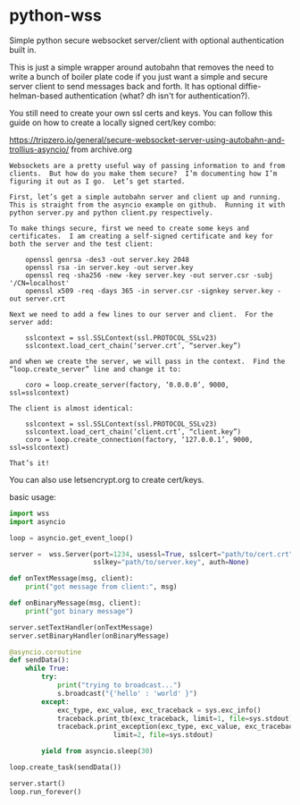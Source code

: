 # python-wss
Simple python secure websocket server/client with optional authentication built in.

This is just a simple wrapper around autobahn that removes the need to write a bunch of
boiler plate code if you just want a simple and secure server client to send messages 
back and forth.  It has optional diffie-helman-based authentication (what? dh isn't for 
authentication?).

You still need to create your own ssl certs and keys.  You can follow this guide on how to
create a locally signed cert/key combo: 

https://tripzero.io/general/secure-websocket-server-using-autobahn-and-trollius-asyncio/
from archive.org

```
Websockets are a pretty useful way of passing information to and from clients.  But how do you make them secure?  I’m documenting how I’m figuring it out as I go.  Let’s get started.

First, let’s get a simple autobahn server and client up and running.  This is straight from the asyncio example on github.  Running it with python server.py and python client.py respectively.

To make things secure, first we need to create some keys and certificates.  I am creating a self-signed certificate and key for both the server and the test client:

    openssl genrsa -des3 -out server.key 2048
    openssl rsa -in server.key -out server.key
    openssl req -sha256 -new -key server.key -out server.csr -subj '/CN=localhost'
    openssl x509 -req -days 365 -in server.csr -signkey server.key -out server.crt

Next we need to add a few lines to our server and client.  For the server add:

    sslcontext = ssl.SSLContext(ssl.PROTOCOL_SSLv23)
    sslcontext.load_cert_chain(‘server.crt’, “server.key”)

and when we create the server, we will pass in the context.  Find the “loop.create_server” line and change it to:

    coro = loop.create_server(factory, ‘0.0.0.0’, 9000, ssl=sslcontext)

The client is almost identical:

    sslcontext = ssl.SSLContext(ssl.PROTOCOL_SSLv23)
    sslcontext.load_cert_chain(‘client.crt’, “client.key”)
    coro = loop.create_connection(factory, ‘127.0.0.1’, 9000, ssl=sslcontext)

That’s it!
```



You can also use letsencrypt.org to create cert/keys.

basic usage:

```python
import wss
import asyncio

loop = asyncio.get_event_loop()

server =  wss.Server(port=1234, usessl=True, sslcert="path/to/cert.crt", 
                     sslkey="path/to/server.key", auth=None)

def onTextMessage(msg, client):
	print("got message from client:", msg)

def onBinaryMessage(msg, client):
	print("got binary message")

server.setTextHandler(onTextMessage)
server.setBinaryHandler(onBinaryMessage)

@asyncio.coroutine
def sendData():
	while True:
		try:
			print("trying to broadcast...")
			s.broadcast("{'hello' : 'world' }")
		except:
			exc_type, exc_value, exc_traceback = sys.exc_info()
			traceback.print_tb(exc_traceback, limit=1, file=sys.stdout)
			traceback.print_exception(exc_type, exc_value, exc_traceback,
                          limit=2, file=sys.stdout)

		yield from asyncio.sleep(30)

loop.create_task(sendData())

server.start()
loop.run_forever()
```

